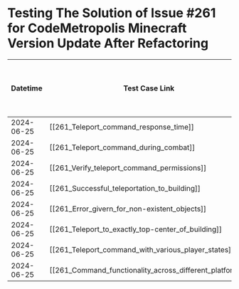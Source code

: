 # Testing The Solution of Issue #261 for CodeMetropolis Minecraft Version Update After Refactoring

| Datetime   | Test Case Link                                                                   | Tester     | Passed/Failed | Links to issues (if a bug is found) | Consequences (if the test case needs to be fixed) |
|------------|----------------------------------------------------------------------------------|------------|---------------|-------------------------------------|---------------------------------------------------|
| 2024-06-25 | [[261_Teleport_command_response_time]]                                           | Búcsú Áron | Failed        |                                     |                                                   |
| 2024-06-25 | [[261_Teleport_command_during_combat]]                                           | Búcsú Áron | Failed        |                                     |                                                   |
| 2024-06-25 | [[261_Verify_teleport_command_permissions]]                                      | Búcsú Áron | Failed        |                                     |                                                   |
| 2024-06-25 | [[261_Successful_teleportation_to_building]]                                     | Búcsú Áron | Failed        |                                     |                                                   |
| 2024-06-25 | [[261_Error_givern_for_non-existent_objects]]                                    | Búcsú Áron | Failed        |                                     |                                                   |
| 2024-06-25 | [[261_Teleport_to_exactly_top-center_of_building]]                               | Búcsú Áron | Failed        |                                     |                                                   |
| 2024-06-25 | [[261_Teleport_command_with_various_player_states]]                              | Búcsú Áron | Failed        |                                     |                                                   |
| 2024-06-25 | [[261_Command_functionality_across_different_platforms]]                         | Búcsú Áron | Failed        |                                     |                                                   |
